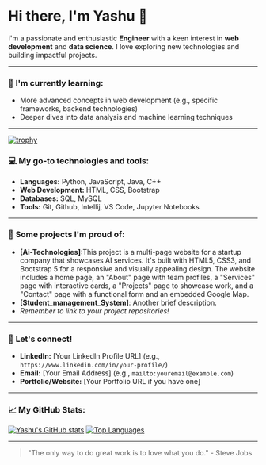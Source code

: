# Hi there, I'm Yashu 👋

I'm a passionate and enthusiastic **Engineer** with a keen interest in **web development** and **data science**. I love exploring new technologies and building impactful projects.

---

### 🌱 **I'm currently learning:**
* More advanced concepts in web development (e.g., specific frameworks, backend technologies)
* Deeper dives into data analysis and machine learning techniques

---

[![trophy](https://github-profile-trophy.vercel.app/?username=yashu-1422)](https://github.com/ryo-ma/github-profile-trophy)


### 💻 **My go-to technologies and tools:**
* **Languages:** Python, JavaScript, Java, C++
* **Web Development:** HTML, CSS, Bootstrap 
* **Databases:** SQL, MySQL 
* **Tools:** Git, Github, Intellij, VS Code, Jupyter Notebooks

---

### 🚀 **Some projects I'm proud of:**
* **[Ai-Technologies]**:This project is a multi-page website for a startup company that showcases AI services. It's built with HTML5, CSS3, and Bootstrap 5 for a responsive and visually appealing design. The website includes a home page, an "About" page with team profiles, a "Services" page with interactive cards, a "Projects" page to showcase work, and a "Contact" page with a functional form and an embedded Google Map. 
* **[Student_management_System]**: Another brief description.
* *Remember to link to your project repositories!*

---

### 🤝 **Let's connect!**
* **LinkedIn:** [Your LinkedIn Profile URL] (e.g., `https://www.linkedin.com/in/your-profile/`)
* **Email:** [Your Email Address] (e.g., `mailto:youremail@example.com`)
* **Portfolio/Website:** [Your Portfolio URL if you have one]

---

### 📈 **My GitHub Stats:**
[![Yashu's GitHub stats](https://github-readme-stats.vercel.app/api?username=yashu-1422&show_icons=true&theme=radical)](https://github.com/anuraghazra/github-readme-stats)
[![Top Languages](https://github-readme-stats.vercel.app/api/top-langs/?username=yashu-1422&layout=compact&theme=radical)](https://github.com/anuraghazra/github-readme-stats)

---

> "The only way to do great work is to love what you do." - Steve Jobs



